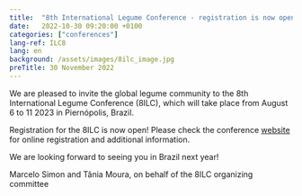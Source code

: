 ```yaml
---
title:  "8th International Legume Conference - registration is now open"
date:   2022-10-30 09:20:00 +0100
categories: ["conferences"]
lang-ref: ILC8
lang: en
background: /assets/images/8ilc_image.jpg
preTitle: 30 November 2022
---
```


We are pleased to invite the global legume community to the 8th International Legume Conference (8ILC), which will take place from August 6 to 11 2023 in Piernópolis, Brazil. 
 
Registration for the 8ILC is now open! Please check the conference [website](https://www.8ilc.com/) for online registration and additional information.
 
We are looking forward to seeing you in Brazil next year!
 
Marcelo Simon and Tânia Moura, on behalf of the 8ILC organizing committee
